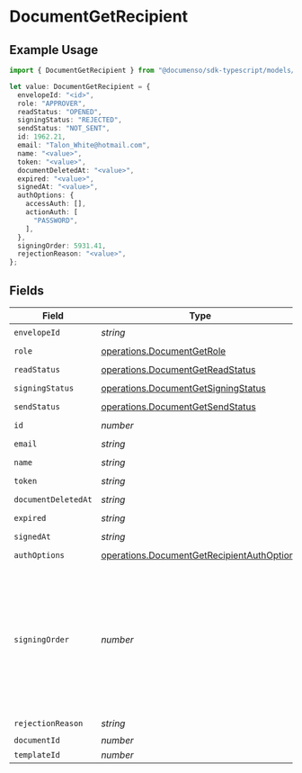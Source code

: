 # DocumentGetRecipient

## Example Usage

```typescript
import { DocumentGetRecipient } from "@documenso/sdk-typescript/models/operations";

let value: DocumentGetRecipient = {
  envelopeId: "<id>",
  role: "APPROVER",
  readStatus: "OPENED",
  signingStatus: "REJECTED",
  sendStatus: "NOT_SENT",
  id: 1962.21,
  email: "Talon_White@hotmail.com",
  name: "<value>",
  token: "<value>",
  documentDeletedAt: "<value>",
  expired: "<value>",
  signedAt: "<value>",
  authOptions: {
    accessAuth: [],
    actionAuth: [
      "PASSWORD",
    ],
  },
  signingOrder: 5931.41,
  rejectionReason: "<value>",
};
```

## Fields

| Field                                                                                                               | Type                                                                                                                | Required                                                                                                            | Description                                                                                                         |
| ------------------------------------------------------------------------------------------------------------------- | ------------------------------------------------------------------------------------------------------------------- | ------------------------------------------------------------------------------------------------------------------- | ------------------------------------------------------------------------------------------------------------------- |
| `envelopeId`                                                                                                        | *string*                                                                                                            | :heavy_check_mark:                                                                                                  | N/A                                                                                                                 |
| `role`                                                                                                              | [operations.DocumentGetRole](../../models/operations/documentgetrole.md)                                            | :heavy_check_mark:                                                                                                  | N/A                                                                                                                 |
| `readStatus`                                                                                                        | [operations.DocumentGetReadStatus](../../models/operations/documentgetreadstatus.md)                                | :heavy_check_mark:                                                                                                  | N/A                                                                                                                 |
| `signingStatus`                                                                                                     | [operations.DocumentGetSigningStatus](../../models/operations/documentgetsigningstatus.md)                          | :heavy_check_mark:                                                                                                  | N/A                                                                                                                 |
| `sendStatus`                                                                                                        | [operations.DocumentGetSendStatus](../../models/operations/documentgetsendstatus.md)                                | :heavy_check_mark:                                                                                                  | N/A                                                                                                                 |
| `id`                                                                                                                | *number*                                                                                                            | :heavy_check_mark:                                                                                                  | N/A                                                                                                                 |
| `email`                                                                                                             | *string*                                                                                                            | :heavy_check_mark:                                                                                                  | N/A                                                                                                                 |
| `name`                                                                                                              | *string*                                                                                                            | :heavy_check_mark:                                                                                                  | N/A                                                                                                                 |
| `token`                                                                                                             | *string*                                                                                                            | :heavy_check_mark:                                                                                                  | N/A                                                                                                                 |
| `documentDeletedAt`                                                                                                 | *string*                                                                                                            | :heavy_check_mark:                                                                                                  | N/A                                                                                                                 |
| `expired`                                                                                                           | *string*                                                                                                            | :heavy_check_mark:                                                                                                  | N/A                                                                                                                 |
| `signedAt`                                                                                                          | *string*                                                                                                            | :heavy_check_mark:                                                                                                  | N/A                                                                                                                 |
| `authOptions`                                                                                                       | [operations.DocumentGetRecipientAuthOptions](../../models/operations/documentgetrecipientauthoptions.md)            | :heavy_check_mark:                                                                                                  | N/A                                                                                                                 |
| `signingOrder`                                                                                                      | *number*                                                                                                            | :heavy_check_mark:                                                                                                  | The order in which the recipient should sign the document. Only works if the document is set to sequential signing. |
| `rejectionReason`                                                                                                   | *string*                                                                                                            | :heavy_check_mark:                                                                                                  | N/A                                                                                                                 |
| `documentId`                                                                                                        | *number*                                                                                                            | :heavy_minus_sign:                                                                                                  | N/A                                                                                                                 |
| `templateId`                                                                                                        | *number*                                                                                                            | :heavy_minus_sign:                                                                                                  | N/A                                                                                                                 |